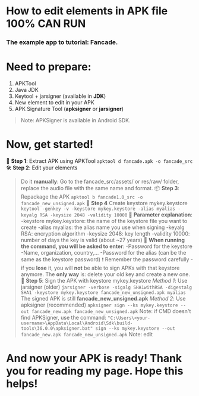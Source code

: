 # How to edit elements in APK file 100% CAN RUN
### The example app to tutorial: Fancade.
# Need to prepare:
1. APKTool
2. Java JDK
3. Keytool + jarsigner (available in **JDK**)
4. New element to edit in your APK
5. APK Signature Tool (**apksigner** or **jarsigner**)
> Note: APKSigner is available in Android SDK.
# Now, get started!
🧩 **Step 1**: Extract APK using APKTool
``` apktool d fancade.apk -o fancade_src ```
🛠 **Step 2**: Edit your elements
> Do it **manually**: Go to the fancade_src/assets/ or res/raw/ folder, replace the audio file with the same name and format.
📦 **Step 3**: Repackage the APK
```apktool b fancade1.0_src -o fancade_new_unsigned.apk```
🔐 **Step 4** Create keystore mykey.keystore
``` keytool -genkey -v -keystore mykey.keystore -alias myalias -keyalg RSA -keysize 2048 -validity 10000 ```
📌 **Parameter explanation**:
-keystore mykey.keystore: the name of the keystore file you want to create
-alias myalias: the alias name you use when signing
-keyalg RSA: encryption algorithm
-keysize 2048: key length
-validity 10000: number of days the key is valid (about ~27 years)
📝 **When running the command, you will be asked to enter**:
-Password for the keystore
-Name, organization, country,...
-Password for the alias (can be the same as the keystore password)
>❗ Remember the password carefully - if you **lose** it, you will **not** be able to sign APKs with that keystore anymore. The **only way** is: delete your old key and create a new one.
🔐 **Step 5**: Sign the APK with keystore mykey.keystore
*Method 1*: Use jarsigner (older)
```jarsigner -verbose -sigalg SHA1withRSA -digestalg SHA1 -keystore mykey.keystore fancade_new_unsigned.apk myalias```
> The signed APK is still **fancade_new_unsigned.apk**
*Method 2*: Use apksigner (recommended)
``` apksigner sign --ks mykey.keystore --out fancade_new.apk fancade_new_unsigned.apk ```
> Note: if CMD doesn't find APKSigner, use the command:
``` "C:\Users\<your-username>\AppData\Local\Android\Sdk\build-tools\36.0.0\apksigner.bat" sign --ks mykey.keystore --out fancade_new.apk fancade_new_unsigned.apk ```
> Note: edit <your-username>
# And now your APK is ready! Thank you for reading my page. Hope this helps!

